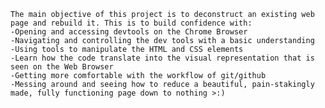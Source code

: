     The main objective of this project is to deconstruct an existing web page and rebuild it. This is to build confidence with:
    -Opening and accessing devtools on the Chrome Browser
    -Navigating and controlling the dev tools with a basic understanding
    -Using tools to manipulate the HTML and CSS elements
    -Learn how the code translate into the visual representation that is seen on the Web Browser
    -Getting more comfortable with the workflow of git/github
    -Messing around and seeing how to reduce a beautiful, pain-stakingly made, fully functioning page down to nothing >:)